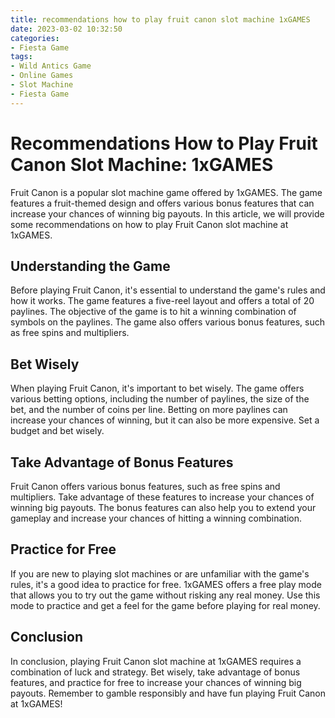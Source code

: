 ```yaml
---
title: recommendations how to play fruit canon slot machine 1xGAMES
date: 2023-03-02 10:32:50
categories:
- Fiesta Game
tags:
- Wild Antics Game
- Online Games
- Slot Machine
- Fiesta Game
---
```

# Recommendations How to Play Fruit Canon Slot Machine: 1xGAMES

Fruit Canon is a popular slot machine game offered by 1xGAMES. The game features a fruit-themed design and offers various bonus features that can increase your chances of winning big payouts. In this article, we will provide some recommendations on how to play Fruit Canon slot machine at 1xGAMES.

## Understanding the Game

Before playing Fruit Canon, it's essential to understand the game's rules and how it works. The game features a five-reel layout and offers a total of 20 paylines. The objective of the game is to hit a winning combination of symbols on the paylines. The game also offers various bonus features, such as free spins and multipliers.

## Bet Wisely

When playing Fruit Canon, it's important to bet wisely. The game offers various betting options, including the number of paylines, the size of the bet, and the number of coins per line. Betting on more paylines can increase your chances of winning, but it can also be more expensive. Set a budget and bet wisely.

## Take Advantage of Bonus Features

Fruit Canon offers various bonus features, such as free spins and multipliers. Take advantage of these features to increase your chances of winning big payouts. The bonus features can also help you to extend your gameplay and increase your chances of hitting a winning combination.

## Practice for Free

If you are new to playing slot machines or are unfamiliar with the game's rules, it's a good idea to practice for free. 1xGAMES offers a free play mode that allows you to try out the game without risking any real money. Use this mode to practice and get a feel for the game before playing for real money.

## Conclusion

In conclusion, playing Fruit Canon slot machine at 1xGAMES requires a combination of luck and strategy. Bet wisely, take advantage of bonus features, and practice for free to increase your chances of winning big payouts. Remember to gamble responsibly and have fun playing Fruit Canon at 1xGAMES!